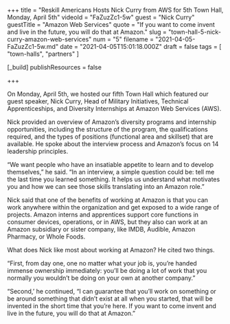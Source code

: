 +++
title = "Reskill Americans Hosts Nick Curry from AWS for 5th Town Hall, Monday, April 5th"
videoId = "FaZuzZc1-5w"
guest = "Nick Curry"
guestTitle = "Amazon Web Services"
quote = "If you want to come invent and live in the future, you will do that at Amazon."
slug = "town-hall-5-nick-curry-amazon-web-services"
num = "5"
filename = "2021-04-05-FaZuzZc1-5w.md"
date = "2021-04-05T15:01:18.000Z"
draft = false
tags = [ "town-halls", "partners" ]

[_build]
publishResources = false

+++

On Monday, April 5th, we hosted our fifth Town Hall which featured our guest speaker, Nick Curry, Head of Military Initiatives, Technical Apprenticeships, and Diversity Internships at Amazon Web Services (AWS).  

Nick provided an overview of Amazon’s diversity programs and internship opportunities, including the structure of the program, the qualifications required, and the types of positions (functional area and skillset) that are available.  He spoke about the interview process and Amazon’s focus on 14 leadership principles.  

“We want people who have an insatiable appetite to learn and to develop themselves,” he said. “In an interview, a simple question could be: tell me the last time you learned something. It helps us understand what motivates you and how we can see those skills translating into an Amazon role.” 

Nick said that one of the benefits of working at Amazon is that you can work anywhere within the organization and get exposed to a wide range of projects. Amazon interns and apprentices support core functions in consumer devices, operations, or in AWS, but they also can work at an Amazon subsidiary or sister company, like IMDB, Audible, Amazon Pharmacy, or Whole Foods. 

What does Nick like most about working at Amazon? He cited two things. 

“First, from day one, one no matter what your job is, you’re handed immense ownership immediately: you’ll be doing a lot of work that you normally you wouldn’t be doing on your own at another company.” 

“Second,’ he continued, “I can guarantee that you’ll work on something or be around something that didn’t exist at all when you started, that will be invented in the short time that you’re here. If you want to come invent and live in the future, you will do that at Amazon.”
